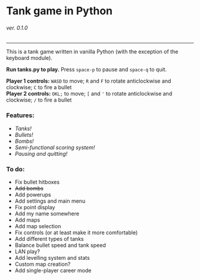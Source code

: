 # Tank game in Python
###### ver. 0.1.0
---
This is a tank game written in vanilla Python (with the exception of the keyboard module).

__Run tanks.py to play.__ Press `space-p` to pause and `space-q` to quit.

__Player 1 controls:__ `WASD` to move; `R` and `F` to rotate anticlockwise and clockwise; `C` to fire a bullet  
__Player 2 controls:__ `OKL;` to move; `[` and `'` to rotate anticlockwise and clockwise; `/` to fire a bullet

### Features:
 - _Tanks!_
 - _Bullets!_
 - _Bombs!_
 - _Semi-functional scoring system!_
 - _Pausing and quitting!_

### To do:
 - Fix bullet hitboxes
 - ~~Add bombs~~
 - Add powerups
 - Add settings and main menu
 - Fix point display
 - Add my name somewhere
 - Add maps
 - Add map selection
 - Fix controls (or at least make it more comfortable)
 - Add different types of tanks
 - Balance bullet speed and tank speed
 - LAN play?
 - Add levelling system and stats
 - Custom map creation?
 - Add single-player career mode
